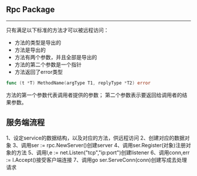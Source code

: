 ## Rpc Package

---

只有满足以下标准的方法才可以被远程访问：

- 方法的类型是导出的
- 方法是导出的
- 方法有两个参数，并且全部是导出的
- 方法的第二个参数是一个指针
- 方法返回了error类型

```go
func (t *T) MethodName(argType T1, replyType *T2) error
```

方法的第一个参数代表调用者提供的参数； 第二个参数表示要返回给调用者的结果参数。





## 服务端流程

1、设定service的数据结构，以及对应的方法，供远程访问
2、创建对应的数据对象
3、调用ser := rpc.NewServer()创建server
4、调用ser.Register(对象)注册对象的方法
5、调用l,e := net.Listen("tcp","ip:port")创建listener
6、调用conn,err := l.Accept()接受客户端连接
7、调用go ser.ServeConn(conn)创建写成去处理请求
